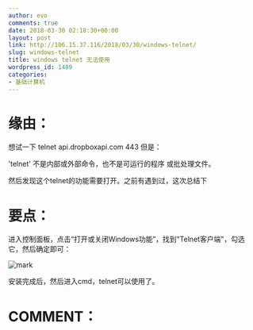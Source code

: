 ```yaml
---
author: evo
comments: true
date: 2018-03-30 02:18:30+00:00
layout: post
link: http://106.15.37.116/2018/03/30/windows-telnet/
slug: windows-telnet
title: windows telnet 无法使用
wordpress_id: 1489
categories:
- 基础计算机
---
```


<!-- more -->


# 缘由：




想试一下 telnet api.dropboxapi.com 443 但是：

'telnet' 不是内部或外部命令，也不是可运行的程序
或批处理文件。

然后发现这个telnet的功能需要打开。之前有遇到过，这次总结下


# 要点：


进入控制面板，点击“打开或关闭Windows功能”，找到"Telnet客户端"，勾选它，然后确定即可：

![mark](http://pacdb2bfr.bkt.clouddn.com/blog/image/180728/J94IJLfkaD.png?imageslim)

安装完成后，然后进入cmd，telnet可以使用了。




# COMMENT：
